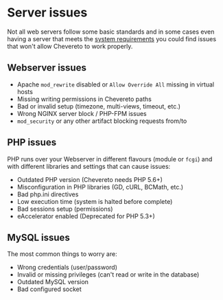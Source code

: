# Server issues

Not all web servers follow some basic standards and in some cases even having a server that meets the [system requirements](./requirements.md) you could find issues that won't allow Chevereto to work properly.

## Webserver issues

- Apache `mod_rewrite` disabled or `Allow Override All` missing in virtual hosts
- Missing writing permissions in Chevereto paths
- Bad or invalid setup (timezone, multi-views, timeout, etc.)
- Wrong NGINX server block / PHP-FPM issues
- `mod_security` or any other artifact blocking requests from/to

## PHP issues

PHP runs over your Webserver in different flavours (module or `fcgi`) and with different libraries and settings that can cause issues:

- Outdated PHP version (Chevereto needs PHP 5.6+)
- Misconfiguration in PHP libraries (GD, cURL, BCMath, etc.)
- Bad php.ini directives
- Low execution time (system is halted before complete)
- Bad sessions setup (permissions)
- eAccelerator enabled (Deprecated for PHP 5.3+)

## MySQL issues

The most common things to worry are:

- Wrong credentials (user/password)
- Invalid or missing privileges (can't read or write in the database)
- Outdated MySQL version
- Bad configured socket
